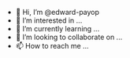 - 👋 Hi, I’m @edward-payop
- 👀 I’m interested in ...
- 🌱 I’m currently learning ...
- 💞️ I’m looking to collaborate on ...
- 📫 How to reach me ...

<!---
edward-payop/edward-payop is a ✨ special ✨ repository because its `README.md` (this file) appears on your GitHub profile.
You can click the Preview link to take a look at your changes.
--->
